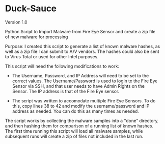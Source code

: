 Duck-Sauce
==========
Version 1.0

Python Script to Import Malware from Fire Eye Sensor and create a zip file of new malware for processing

Purpose:  I created this script to generate a list of known malware hashes, as well as a zip file I can submit to A/V 
vendors.  The hashes could also be sent to Virus Total or used for other Intel purposes.

This script will need the following modifications to work:
  
  - The Username, Password, and IP Address will need to be set to the correct values.  The Username/Password is used to 
  login to the Fire Eye Sensor via SSH, and that user needs to have Admin Rights on the Sensor.  The IP address is that 
  of the Fire Eye sensor.
  
  - The script was written to accomodate multiple Fire Eye Sensors.  To do this, copy lines 38 to 42 and modify the 
  username/password and IP address as needed.  You can do this as many times as needed.
  
The script works by collecting the malware samples into a "done" directory, and then hashing them for comparison of a 
running list of known hashes.  The first time running this script will load all malware samples, while subsequent runs 
will create a zip of files not included in the last run.  
